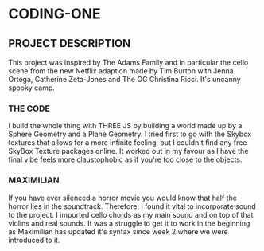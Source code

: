 # CODING-ONE 

<h2> PROJECT DESCRIPTION </h2>

This project was inspired by The Adams Family and in particular the cello scene from the new Netflix adaption made by Tim Burton with Jenna Ortega, Catherine Zeta-Jones and The OG Christina Ricci. It's uncanny spooky camp. 

<h3> THE CODE </h3>

I build the whole thing with THREE JS by building a world made up by a Sphere Geometry and a Plane Geometry. I tried first to go with the Skybox textures that allows for a more infinite feeling, but I couldn't find any free SkyBox Texture packages online. It worked out in my favour as I have the final vibe feels more claustophobic as if you're too close to the objects. 


<h3> MAXIMILIAN </h3>

If you have ever silenced a horror movie you would know that half the horror lies in the soundtrack. Therefore, I found it vital to incorporate sound to the project. I imported cello chords as my main sound and on top of that violins and real sounds. It was a struggle to get it to work in the beginning as Maximilian has updated it's syntax since week 2 where we were introduced to it.  
